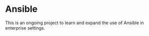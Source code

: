 # Ansible
This is an ongoing project to learn and expand the use of Ansible in enterprise settings.
